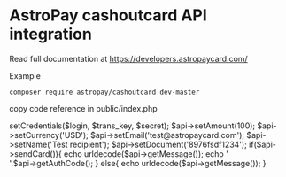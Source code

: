 # AstroPay cashoutcard API integration

Read full documentation at https://developers.astropaycard.com/


Example

<code>composer require astropay/cashoutcard dev-master</code>

copy code reference in public/index.php

<?php

include 'vendor/autoload.php';


$login = 'merchant_x_login';

$trans_key = 'merchant_x_trans_key';

$secret = 'merchant_secret';

$api = new \Astropay\CashoutCard(Astropay\Constants::ENV_SANDBOX);

$api->setCredentials($login, $trans_key, $secret);


$api->setAmount(100);

$api->setCurrency('USD');

$api->setEmail('test@astropaycard.com');

$api->setName('Test recipient');

$api->setDocument('8976fsdf1234');


if($api->sendCard()){

    echo urldecode($api->getMessage());    

    echo '<br/>'.$api->getAuthCode();

}

else{

    echo urldecode($api->getMessage());

}

